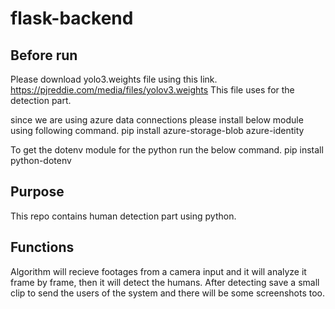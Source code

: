 # flask-backend

## Before run
Please download yolo3.weights file using this link. 
https://pjreddie.com/media/files/yolov3.weights
This file uses for the detection part.

since we are using azure data connections please install below module using following command.
pip install azure-storage-blob azure-identity

To get the dotenv module for the python run the below command.
pip install python-dotenv
## Purpose
This repo contains human detection part using python. 


## Functions 
Algorithm will recieve footages from a camera input and it will analyze it frame by frame, then it will detect the humans. 
After detecting save a small clip to send the users of the system and there will be some screenshots too.
